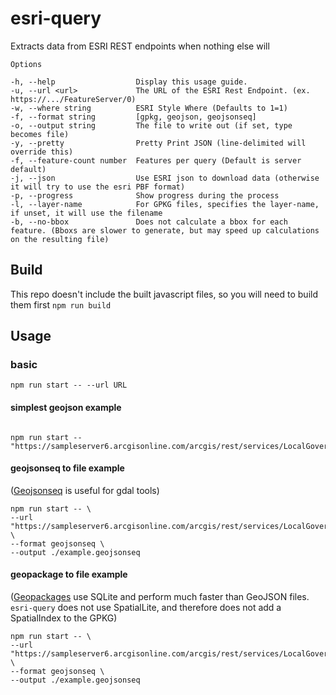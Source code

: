 # esri-query

Extracts data from ESRI REST endpoints when nothing else will

```
Options

-h, --help                  Display this usage guide.
-u, --url <url>             The URL of the ESRI Rest Endpoint. (ex. https://.../FeatureServer/0)
-w, --where string          ESRI Style Where (Defaults to 1=1)
-f, --format string         [gpkg, geojson, geojsonseq]
-o, --output string         The file to write out (if set, type becomes file)
-y, --pretty                Pretty Print JSON (line-delimited will override this)
-f, --feature-count number  Features per query (Default is server default)
-j, --json                  Use ESRI json to download data (otherwise it will try to use the esri PBF format)
-p, --progress              Show progress during the process
-l, --layer-name            For GPKG files, specifies the layer-name, if unset, it will use the filename
-b, --no-bbox               Does not calculate a bbox for each feature. (Bboxs are slower to generate, but may speed up calculations on the resulting file)
```
## Build
This repo doesn't include the built javascript files, so you will need to build them first
`npm run build`

## Usage
### basic
`npm run start -- --url URL`

#### simplest geojson example
```

npm run start -- "https://sampleserver6.arcgisonline.com/arcgis/rest/services/LocalGovernment/Recreation/FeatureServer/2"
```
#### geojsonseq to file example
([Geojsonseq](https://gdal.org/drivers/vector/geojsonseq.html) is useful for gdal tools)
```
npm run start -- \
--url "https://sampleserver6.arcgisonline.com/arcgis/rest/services/LocalGovernment/Recreation/FeatureServer/2" \
--format geojsonseq \
--output ./example.geojsonseq
```

#### geopackage to file example
([Geopackages](https://www.geopackage.org/) use SQLite and perform much faster than GeoJSON files. `esri-query` does not use SpatialLite, and therefore does not add a SpatialIndex to the GPKG)
```
npm run start -- \
--url "https://sampleserver6.arcgisonline.com/arcgis/rest/services/LocalGovernment/Recreation/FeatureServer/2" \
--format geojsonseq \
--output ./example.geojsonseq
```